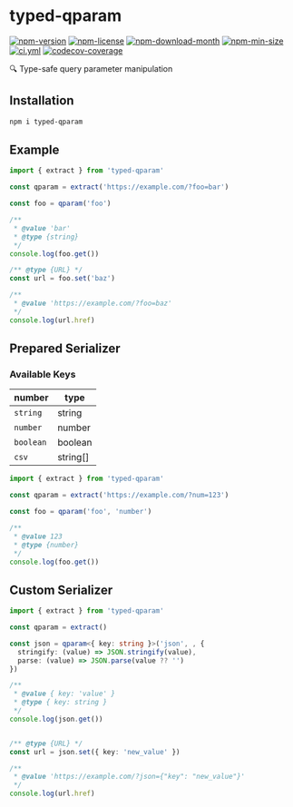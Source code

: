 <!----- BEGIN GHOST DOCS HEADER ----->

# typed-qparam

[![npm-version](https://img.shields.io/npm/v/typed-qparam)](https://npmjs.com/package/typed-qparam) [![npm-license](https://img.shields.io/npm/l/typed-qparam)](https://npmjs.com/package/typed-qparam) [![npm-download-month](https://img.shields.io/npm/dm/typed-qparam)](https://npmjs.com/package/typed-qparam) [![npm-min-size](https://img.shields.io/bundlephobia/min/typed-qparam)](https://npmjs.com/package/typed-qparam) [![ci.yml](https://github.com/jill64/typed-qparam/actions/workflows/ci.yml/badge.svg)](https://github.com/jill64/typed-qparam/actions/workflows/ci.yml) [![codecov-coverage](https://codecov.io/gh/jill64/typed-qparam/graph/badge.svg)](https://codecov.io/gh/jill64/typed-qparam)

🔍 Type-safe query parameter manipulation

## Installation

```sh
npm i typed-qparam
```

<!----- END GHOST DOCS HEADER ----->

## Example

```js
import { extract } from 'typed-qparam'

const qparam = extract('https://example.com/?foo=bar')

const foo = qparam('foo')

/**
 * @value 'bar'
 * @type {string}
 */
console.log(foo.get())

/** @type {URL} */
const url = foo.set('baz')

/**
 * @value 'https://example.com/?foo=baz'
 */
console.log(url.href)
```

## Prepared Serializer

### Available Keys

| number    | type     |
| --------- | -------- |
| `string`  | string   |
| `number`  | number   |
| `boolean` | boolean  |
| `csv`     | string[] |

```js
import { extract } from 'typed-qparam'

const qparam = extract('https://example.com/?num=123')

const foo = qparam('foo', 'number')

/**
 * @value 123
 * @type {number}
 */
console.log(foo.get())
```

## Custom Serializer

```ts
import { extract } from 'typed-qparam'

const qparam = extract()

const json = qparam<{ key: string }>('json', , {
  stringify: (value) => JSON.stringify(value),
  parse: (value) => JSON.parse(value ?? '')
})

/**
 * @value { key: 'value' }
 * @type { key: string }
 */
console.log(json.get())


/** @type {URL} */
const url = json.set({ key: 'new_value' })

/**
 * @value 'https://example.com/?json={"key": "new_value"}'
 */
console.log(url.href)
```
